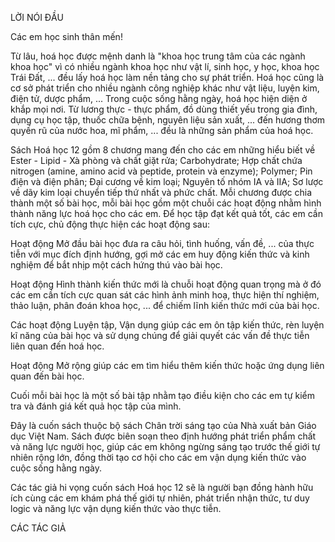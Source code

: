 LỜI NÓI ĐẦU

Các em học sinh thân mến!

Từ lâu, hoá học được mệnh danh là "khoa học trung tâm của các ngành khoa học" vì có nhiều ngành khoa học như vật lí, sinh học, y học, khoa học Trái Đất, ... đều lấy hoá học làm nền tảng cho sự phát triển. Hoá học cũng là cơ sở phát triển cho nhiều ngành công nghiệp khác như vật liệu, luyện kim, điện tử, dược phẩm, ... Trong cuộc sống hằng ngày, hoá học hiện diện ở khắp mọi nơi. Từ lương thực - thực phẩm, đồ dùng thiết yếu trong gia đình, dụng cụ học tập, thuốc chữa bệnh, nguyên liệu sản xuất, ... đến hương thơm quyến rũ của nước hoa, mĩ phẩm, ... đều là những sản phẩm của hoá học.

Sách Hoá học 12 gồm 8 chương mang đến cho các em những hiểu biết về Ester - Lipid - Xà phòng và chất giặt rửa; Carbohydrate; Hợp chất chứa nitrogen (amine, amino acid và peptide, protein và enzyme); Polymer; Pin điện và điện phân; Đại cương về kim loại; Nguyên tố nhóm IA và IIA; Sơ lược về dãy kim loại chuyển tiếp thứ nhất và phức chất. Mỗi chương được chia thành một số bài học, mỗi bài học gồm một chuỗi các hoạt động nhằm hình thành năng lực hoá học cho các em. Để học tập đạt kết quả tốt, các em cần tích cực, chủ động thực hiện các hoạt động sau:

Hoạt động Mở đầu bài học đưa ra câu hỏi, tình huống, vấn đề, ... của thực tiễn với mục đích định hướng, gợi mở các em huy động kiến thức và kinh nghiệm để bắt nhịp một cách hứng thú vào bài học.

Hoạt động Hình thành kiến thức mới là chuỗi hoạt động quan trọng mà ở đó các em cần tích cực quan sát các hình ảnh minh hoạ, thực hiện thí nghiệm, thảo luận, phân đoán khoa học, ... để chiếm lĩnh kiến thức mới của bài học.

Các hoạt động Luyện tập, Vận dụng giúp các em ôn tập kiến thức, rèn luyện kĩ năng của bài học và sử dụng chúng để giải quyết các vấn đề thực tiễn liên quan đến hoá học.

Hoạt động Mở rộng giúp các em tìm hiểu thêm kiến thức hoặc ứng dụng liên quan đến bài học.

Cuối mỗi bài học là một số bài tập nhằm tạo điều kiện cho các em tự kiểm tra và đánh giá kết quả học tập của mình.

Đây là cuốn sách thuộc bộ sách Chân trời sáng tạo của Nhà xuất bản Giáo dục Việt Nam. Sách được biên soạn theo định hướng phát triển phẩm chất và năng lực người học, giúp các em không ngừng sáng tạo trước thế giới tự nhiên rộng lớn, đồng thời tạo cơ hội cho các em vận dụng kiến thức vào cuộc sống hằng ngày.

Các tác giả hi vọng cuốn sách Hoá học 12 sẽ là người bạn đồng hành hữu ích cùng các em khám phá thế giới tự nhiên, phát triển nhận thức, tư duy logic và năng lực vận dụng kiến thức vào thực tiễn.

CÁC TÁC GIẢ